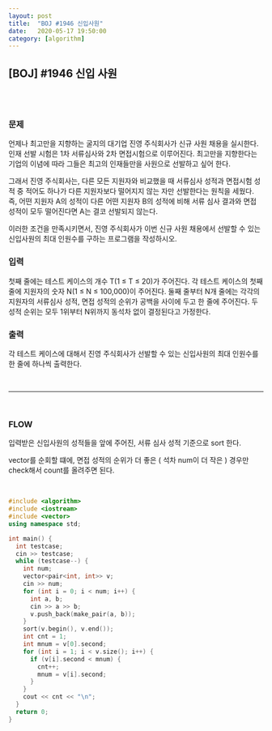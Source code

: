 ```yaml
---
layout:	post
title:	"BOJ #1946 신입사원"
date:	2020-05-17 19:50:00
category: [algorithm]
---
```




## [BOJ] #1946 신입 사원

<br/>

<br/>

### 문제

언제나 최고만을 지향하는 굴지의 대기업 진영 주식회사가 신규 사원 채용을 실시한다. 인재 선발 시험은 1차 서류심사와 2차 면접시험으로 이루어진다. 최고만을 지향한다는 기업의 이념에 따라 그들은 최고의 인재들만을 사원으로 선발하고 싶어 한다.

그래서 진영 주식회사는, 다른 모든 지원자와 비교했을 때 서류심사 성적과 면접시험 성적 중 적어도 하나가 다른 지원자보다 떨어지지 않는 자만 선발한다는 원칙을 세웠다. 즉, 어떤 지원자 A의 성적이 다른 어떤 지원자 B의 성적에 비해 서류 심사 결과와 면접 성적이 모두 떨어진다면 A는 결코 선발되지 않는다.

이러한 조건을 만족시키면서, 진영 주식회사가 이번 신규 사원 채용에서 선발할 수 있는 신입사원의 최대 인원수를 구하는 프로그램을 작성하시오.

### 입력

첫째 줄에는 테스트 케이스의 개수 T(1 ≤ T ≤ 20)가 주어진다. 각 테스트 케이스의 첫째 줄에 지원자의 숫자 N(1 ≤ N ≤ 100,000)이 주어진다. 둘째 줄부터 N개 줄에는 각각의 지원자의 서류심사 성적, 면접 성적의 순위가 공백을 사이에 두고 한 줄에 주어진다. 두 성적 순위는 모두 1위부터 N위까지 동석차 없이 결정된다고 가정한다.

### 출력

각 테스트 케이스에 대해서 진영 주식회사가 선발할 수 있는 신입사원의 최대 인원수를 한 줄에 하나씩 출력한다.

<br/>

---------------------

<br/>

### FLOW

입력받은 신입사원의 성적들을 앞에 주어진, 서류 심사 성적 기준으로 sort 한다.

vector를 순회할 떄에, 면접 성적의 순위가 더 좋은 ( 석차 num이 더 작은 ) 경우만 check해서 count를 올려주면 된다.

<br/>

``` c++
#include <algorithm>
#include <iostream>
#include <vector>
using namespace std;

int main() {
  int testcase;
  cin >> testcase;
  while (testcase--) {
    int num;
    vector<pair<int, int>> v;
    cin >> num;
    for (int i = 0; i < num; i++) {
      int a, b;
      cin >> a >> b;
      v.push_back(make_pair(a, b));
    }
    sort(v.begin(), v.end());
    int cnt = 1;
    int mnum = v[0].second;
    for (int i = 1; i < v.size(); i++) {
      if (v[i].second < mnum) {
        cnt++;
        mnum = v[i].second;
      }
    }
    cout << cnt << "\n";
  }
  return 0;
}


```

<br/>

<br/>



